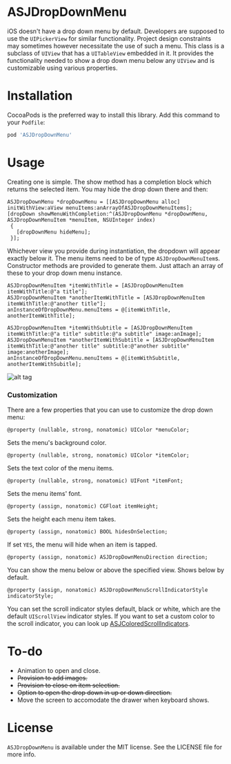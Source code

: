 # ASJDropDownMenu

iOS doesn't have a drop down menu by default. Developers are supposed to use the `UIPickerView` for similar functionality. Project design constraints may sometimes however necessitate the use of such a menu. This class is a subclass of `UIView` that has a `UITableView` embedded in it. It provides the functionality needed to show a drop down menu below any `UIView` and is customizable using various properties.

# Installation

CocoaPods is the preferred way to install this library. Add this command to your `Podfile`:

```ruby
pod 'ASJDropDownMenu'
```

# Usage

Creating one is simple. The show method has a completion block which returns the selected item. You may hide the drop down there and then:

```objc
ASJDropDownMenu *dropDownMenu = [[ASJDropDownMenu alloc] initWithView:aView menuItems:anArrayOfASJDropDownMenuItems];
[dropDown showMenuWithCompletion:^(ASJDropDownMenu *dropDownMenu, ASJDropDownMenuItem *menuItem, NSUInteger index)
 {
   [dropDownMenu hideMenu];
 }];
```

Whichever view you provide during instantiation, the dropdown will appear exactly below it. The menu items need to be of type `ASJDropDownMenuItem`s. Constructor methods are provided to generate them. Just attach an array of these to your drop down menu instance.

```objc
ASJDropDownMenuItem *itemWithTitle = [ASJDropDownMenuItem itemWithTitle:@"a title"];
ASJDropDownMenuItem *anotherItemWithTitle = [ASJDropDownMenuItem itemWithTitle:@"another title"];
anInstanceOfDropDownMenu.menuItems = @[itemWithTitle, anotherItemWithTitle];
```

```objc
ASJDropDownMenuItem *itemWithSubtitle = [ASJDropDownMenuItem itemWithTitle:@"a title" subtitle:@"a subtitle" image:anImage];
ASJDropDownMenuItem *anotherItemWithSubtitle = [ASJDropDownMenuItem itemWithTitle:@"another title" subtitle:@"another subtitle" image:anotherImage];
anInstanceOfDropDownMenu.menuItems = @[itemWithSubtitle, anotherItemWithSubitle];
```

![alt tag](Screenshot.png)

### Customization

There are a few properties that you can use to customize the drop down menu:

```objc
@property (nullable, strong, nonatomic) UIColor *menuColor;
```

Sets the menu's background color.

```objc
@property (nullable, strong, nonatomic) UIColor *itemColor;
```

Sets the text color of the menu items.

```objc
@property (nullable, strong, nonatomic) UIFont *itemFont;
```

Sets the menu items' font.

```objc
@property (assign, nonatomic) CGFloat itemHeight;
```

Sets the height each menu item takes.

```objc
@property (assign, nonatomic) BOOL hidesOnSelection;
```

If set `YES`, the menu will hide when an item is tapped.

```objc
@property (assign, nonatomic) ASJDropDownMenuDirection direction;
```

You can show the menu below or above the specified view. Shows below by default.

```
@property (assign, nonatomic) ASJDropDownMenuScrollIndicatorStyle indicatorStyle;
```

You can set the scroll indicator styles default, black or white, which are the default `UIScrollView` indicator styles. If you want to set a custom color to the scroll indicator, you can look up [ASJColoredScrollIndicators](https://github.com/sudeepjaiswal/ASJColoredScrollIndicators).

# To-do

- Animation to open and close.
- ~~Provision to add images.~~
- ~~Provision to close on item selection.~~
- ~~Option to open the drop down in up or down direction.~~
- Move the screen to accomodate the drawer when keyboard shows.

# License

`ASJDropDownMenu` is available under the MIT license. See the LICENSE file for more info.
